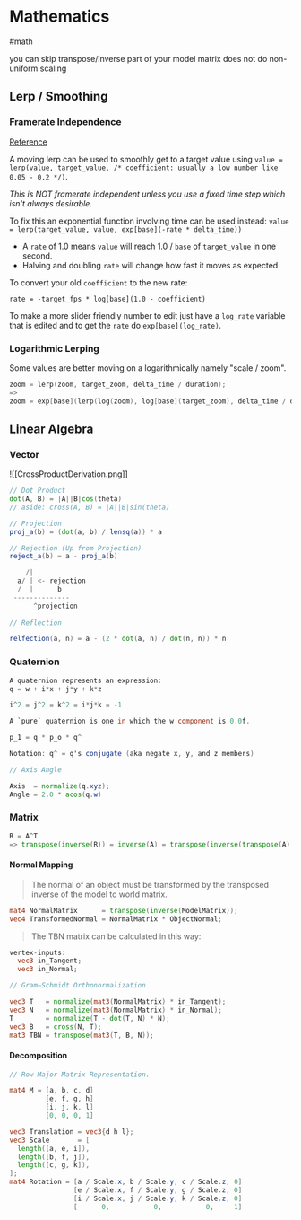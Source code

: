 # Mathematics

#math

you can skip transpose/inverse part of your model matrix does not do non-uniform scaling

## Lerp / Smoothing

### Framerate Independence

[Reference](https://gamasutra.com/blogs/ScottLembcke/20180404/316046/Improved_Lerp_Smoothing.php)

A moving lerp can be used to smoothly get to a target value using `value = lerp(value, target_value, /* coefficient: usually a low number like 0.05 - 0.2 */)`.

*This is NOT framerate independent unless you use a fixed time step which isn't always desirable.*

To fix this an exponential function involving time can be used instead:
`value = lerp(target_value, value, exp[base](-rate * delta_time))`

- A `rate` of 1.0 means `value` will reach 1.0 / `base` of `target_value` in one second.
- Halving and doubling `rate` will change how fast it moves as expected.

To convert your old `coefficient` to the new rate:

`rate = -target_fps * log[base](1.0 - coefficient)`

To make a more slider friendly number to edit just have a `log_rate` variable that is edited and to get the `rate` do `exp[base](log_rate)`.

### Logarithmic Lerping

Some values are better moving on a logarithmically namely "scale / zoom".

```cpp
zoom = lerp(zoom, target_zoom, delta_time / duration);
=>
zoom = exp[base](lerp(log(zoom), log[base](target_zoom), delta_time / duration);
```

## Linear Algebra

### Vector

![[CrossProductDerivation.png]]

```glsl
// Dot Product
dot(A, B) = |A||B|cos(theta)
// aside: cross(A, B) = |A||B|sin(theta)

// Projection
proj_a(b) = (dot(a, b) / lensq(a)) * a

// Rejection (Up from Projection)
reject_a(b) = a - proj_a(b)

    /|
  a/ | <- rejection
  /  |      b
 --------------
      ^projection
      
// Reflection

relfection(a, n) = a - (2 * dot(a, n) / dot(n, n)) * n
```

### Quaternion

```glsl
A quaternion represents an expression: 
q = w + i*x + j*y + k*z

i^2 = j^2 = k^2 = i*j*k = -1

A `pure` quaternion is one in which the w component is 0.0f. 

p_1 = q * p_o * q^

Notation: q^ = q's conjugate (aka negate x, y, and z members)

// Axis Angle

Axis  = normalize(q.xyz);
Angle = 2.0 * acos(q.w) 
```

### Matrix

```glsl
R = A^T
=> transpose(inverse(R)) = inverse(A) = transpose(inverse(transpose(A)))
```

#### Normal Mapping

> The normal of an object must be transformed by the transposed inverse of the model to world matrix.

```glsl
mat4 NormalMatrix      = transpose(inverse(ModelMatrix));
vec4 TransformedNormal = NormalMatrix * ObjectNormal;
```
> The TBN matrix can be calculated in this way:

```glsl
vertex-inputs:
  vec3 in_Tangent;
  vec3 in_Normal;

// Gram–Schmidt Orthonormalization

vec3 T   = normalize(mat3(NormalMatrix) * in_Tangent);
vec3 N   = normalize(mat3(NormalMatrix) * in_Normal);
T        = normalize(T - dot(T, N) * N);
vec3 B   = cross(N, T);
mat3 TBN = transpose(mat3(T, B, N));
```

#### Decomposition

```glsl
// Row Major Matrix Representation.

mat4 M = [a, b, c, d]
         [e, f, g, h] 
         [i, j, k, l] 
         [0, 0, 0, 1]

vec3 Translation = vec3{d h l};
vec3 Scale       = [
  length([a, e, i]),
  length([b, f, j]),
  length([c, g, k]),
];
mat4 Rotation = [a / Scale.x, b / Scale.y, c / Scale.z, 0]
                [e / Scale.x, f / Scale.y, g / Scale.z, 0]
                [i / Scale.x, j / Scale.y, k / Scale.z, 0]
                [      0,           0,           0,     1]
```
